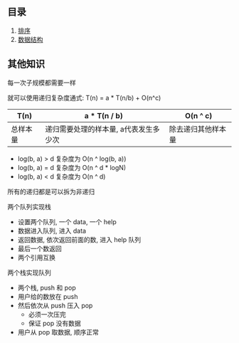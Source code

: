 ## 目录

1. [排序](./sort.md)
2. [数据结构](./数据结构.md)





## 其他知识

每一次子规模都需要一样

就可以使用递归复杂度通式: T(n) = a * T(n/b) + O(n^c)

| T(n)     | a * T(n / b)                          | O(n ^ c)           |
| -------- | ------------------------------------- | ------------------ |
| 总样本量 | 递归需要处理的样本量, a代表发生多少次 | 除去递归其他样本量 |

- log(b, a) > d 复杂度为 O(n ^ log(b, a))
- log(b, a) = d 复杂度为 O(n ^ d * logN)
- log(b, a) < d 复杂度为 O(n ^ d)

所有的递归都是可以拆为非递归



两个队列实现栈

- 设置两个队列, 一个 data, 一个 help
- 数据进入队列, 进入 data
- 返回数据, 依次返回前面的数, 进入 help 队列
- 最后一个数返回
- 两个引用互换

两个栈实现队列

- 两个栈, push 和 pop
- 用户给的数放在 push
- 然后依次从 push 压入 pop
  - 必须一次压完
  - 保证 pop 没有数据
- 用户从 pop 取数据, 顺序正常